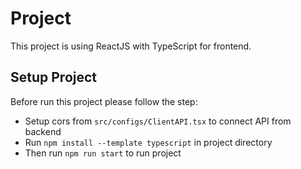 # Project

This project is using ReactJS with TypeScript for frontend.

## Setup Project

Before run this project please follow the step:

- Setup cors from `src/configs/ClientAPI.tsx` to connect API from backend
- Run `npm install --template typescript` in project directory
- Then run `npm run start` to run project
